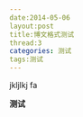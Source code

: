 ```yaml
---
date:2014-05-06
layout:post
title:博文格式测试
thread:3
categories: 测试
tags:测试
---
```

jkljlkj
fa

**测试**
